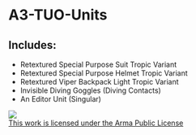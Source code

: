 # A3-TUO-Units
## Includes:
- Retextured Special Purpose Suit Tropic Variant
- Retextured Special Purpose Helmet Tropic Variant
- Retextured Viper Backpack Light Tropic Variant
- Invisible Diving Goggles (Diving Contacts)
- An Editor Unit (Singular)

<a rel="license" href="https://www.bohemia.net/community/licenses/arma-public-license" target="_blank" ><img src="https://data.bistudio.com/images/license/APL.png"><br>This work is licensed under the Arma Public License</a>
